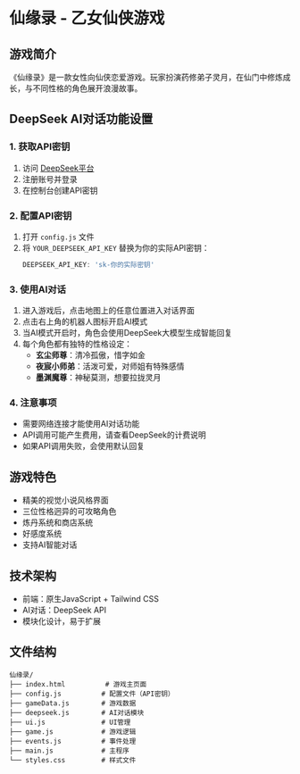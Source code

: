 # 仙缘录 - 乙女仙侠游戏

## 游戏简介
《仙缘录》是一款女性向仙侠恋爱游戏。玩家扮演药修弟子灵月，在仙门中修炼成长，与不同性格的角色展开浪漫故事。

## DeepSeek AI对话功能设置

### 1. 获取API密钥
1. 访问 [DeepSeek平台](https://platform.deepseek.com)
2. 注册账号并登录
3. 在控制台创建API密钥

### 2. 配置API密钥
1. 打开 `config.js` 文件
2. 将 `YOUR_DEEPSEEK_API_KEY` 替换为你的实际API密钥：
   ```javascript
   DEEPSEEK_API_KEY: 'sk-你的实际密钥'
   ```

### 3. 使用AI对话
1. 进入游戏后，点击地图上的任意位置进入对话界面
2. 点击右上角的机器人图标开启AI模式
3. 当AI模式开启时，角色会使用DeepSeek大模型生成智能回复
4. 每个角色都有独特的性格设定：
   - **玄尘师尊**：清冷孤傲，惜字如金
   - **夜宸小师弟**：活泼可爱，对师姐有特殊感情
   - **墨渊魔尊**：神秘莫测，想要拉拢灵月

### 4. 注意事项
- 需要网络连接才能使用AI对话功能
- API调用可能产生费用，请查看DeepSeek的计费说明
- 如果API调用失败，会使用默认回复

## 游戏特色
- 精美的视觉小说风格界面
- 三位性格迥异的可攻略角色
- 炼丹系统和商店系统
- 好感度系统
- 支持AI智能对话

## 技术架构
- 前端：原生JavaScript + Tailwind CSS
- AI对话：DeepSeek API
- 模块化设计，易于扩展

## 文件结构
```
仙缘录/
├── index.html          # 游戏主页面
├── config.js          # 配置文件（API密钥）
├── gameData.js        # 游戏数据
├── deepseek.js        # AI对话模块
├── ui.js              # UI管理
├── game.js            # 游戏逻辑
├── events.js          # 事件处理
├── main.js            # 主程序
└── styles.css         # 样式文件
```
